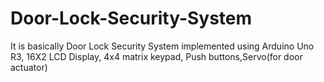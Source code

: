 # Door-Lock-Security-System
It is basically Door Lock Security System implemented using Arduino Uno R3, 16X2 LCD Display, 4x4 matrix keypad, Push buttons,Servo(for door actuator)
